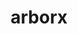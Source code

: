 ---
title: "arborx"
layout: cache
categories: [package, develop-2024-01-28]
meta: {"versions": ["1.3", "1.5"], "compilers": ["cce@=15.0.1", "gcc@=10.3.0", "gcc@=11.4.0", "gcc@=9.4.0", "oneapi@=2024.0.0"], "oss": ["rhel8", "sle_hpc15", "ubuntu20.04", "ubuntu22.04"], "platforms": ["linux"], "targets": ["neoverse_v1", "neoverse_v2", "ppc64le", "x86_64_v3", "x86_64_v4", "zen4"], "stacks": ["e4s", "e4s-cray-rhel", "e4s-cray-sles", "e4s-neoverse-v2", "e4s-neoverse_v1", "e4s-oneapi", "e4s-power", "e4s-rocm-external", "root"], "num_specs": 23, "num_specs_by_stack": {"e4s-cray-rhel": 1, "root": 23, "e4s-cray-sles": 1, "e4s-neoverse_v1": 4, "e4s-power": 2, "e4s": 7, "e4s-rocm-external": 2, "e4s-neoverse-v2": 4, "e4s-oneapi": 2}}
spec_details: [{"hash": "rund3i6lqfd2yvr6cojut5qaobqvu6bq", "compiler": "cce@=15.0.1", "versions": ["1.5"], "os": "rhel8", "platform": "linux", "target": "zen4", "variants": ["build_system=cmake", "build_type=Release", "~cuda", "cxxstd=17", "generator=make", "~ipo", "+mpi", "~openmp", "~rocm", "+serial", "~sycl", "~trilinos"], "stacks": ["e4s-cray-rhel", "root"], "size": "-", "tarball": "https://binaries.spack.io/develop-2024-01-28/build_cache/linux-rhel8-zen4/cce-15.0.1/arborx-1.5/linux-rhel8-zen4-cce-15.0.1-arborx-1.5-rund3i6lqfd2yvr6cojut5qaobqvu6bq.spack"}, {"hash": "pejsoqybavtqf432yn4a2yqqjbgn3qio", "compiler": "gcc@=10.3.0", "versions": ["1.5"], "os": "sle_hpc15", "platform": "linux", "target": "x86_64_v4", "variants": ["build_system=cmake", "build_type=Release", "~cuda", "cxxstd=17", "generator=make", "~ipo", "+mpi", "~openmp", "~rocm", "+serial", "~sycl", "~trilinos"], "stacks": ["e4s-cray-sles", "root"], "size": "-", "tarball": "https://binaries.spack.io/develop-2024-01-28/build_cache/linux-sle_hpc15-x86_64_v4/gcc-10.3.0/arborx-1.5/linux-sle_hpc15-x86_64_v4-gcc-10.3.0-arborx-1.5-pejsoqybavtqf432yn4a2yqqjbgn3qio.spack"}, {"hash": "4jmhlzumhaf5gmx224cvb77voa3s3gh6", "compiler": "gcc@=11.4.0", "versions": ["1.5"], "os": "ubuntu20.04", "platform": "linux", "target": "neoverse_v1", "variants": ["build_system=cmake", "build_type=Release", "+cuda", "cuda_arch=75", "cxxstd=17", "generator=make", "~ipo", "+mpi", "~openmp", "~rocm", "+serial", "~sycl", "~trilinos"], "stacks": ["e4s-neoverse_v1", "root"], "size": "-", "tarball": "https://binaries.spack.io/develop-2024-01-28/build_cache/linux-ubuntu20.04-neoverse_v1/gcc-11.4.0/arborx-1.5/linux-ubuntu20.04-neoverse_v1-gcc-11.4.0-arborx-1.5-4jmhlzumhaf5gmx224cvb77voa3s3gh6.spack"}, {"hash": "oafl6lv2rtsoq22biwodq2i3zptr6euz", "compiler": "gcc@=11.4.0", "versions": ["1.5"], "os": "ubuntu20.04", "platform": "linux", "target": "neoverse_v1", "variants": ["build_system=cmake", "build_type=Release", "+cuda", "cuda_arch=80", "cxxstd=17", "generator=make", "~ipo", "+mpi", "~openmp", "~rocm", "+serial", "~sycl", "~trilinos"], "stacks": ["e4s-neoverse_v1", "root"], "size": "-", "tarball": "https://binaries.spack.io/develop-2024-01-28/build_cache/linux-ubuntu20.04-neoverse_v1/gcc-11.4.0/arborx-1.5/linux-ubuntu20.04-neoverse_v1-gcc-11.4.0-arborx-1.5-oafl6lv2rtsoq22biwodq2i3zptr6euz.spack"}, {"hash": "rden545ek2ps4ddt5dy2kgc2lqj5furp", "compiler": "gcc@=11.4.0", "versions": ["1.5"], "os": "ubuntu20.04", "platform": "linux", "target": "neoverse_v1", "variants": ["build_system=cmake", "build_type=Release", "~cuda", "cxxstd=17", "generator=make", "~ipo", "+mpi", "~openmp", "~rocm", "+serial", "~sycl", "~trilinos"], "stacks": ["e4s-neoverse_v1", "root"], "size": "-", "tarball": "https://binaries.spack.io/develop-2024-01-28/build_cache/linux-ubuntu20.04-neoverse_v1/gcc-11.4.0/arborx-1.5/linux-ubuntu20.04-neoverse_v1-gcc-11.4.0-arborx-1.5-rden545ek2ps4ddt5dy2kgc2lqj5furp.spack"}, {"hash": "eh77kg6ybjsm6oa33rq7fs4aj567lgjr", "compiler": "gcc@=11.4.0", "versions": ["1.5"], "os": "ubuntu20.04", "platform": "linux", "target": "neoverse_v1", "variants": ["build_system=cmake", "build_type=Release", "+cuda", "cuda_arch=90", "cxxstd=17", "generator=make", "~ipo", "+mpi", "~openmp", "~rocm", "+serial", "~sycl", "~trilinos"], "stacks": ["e4s-neoverse_v1", "root"], "size": "-", "tarball": "https://binaries.spack.io/develop-2024-01-28/build_cache/linux-ubuntu20.04-neoverse_v1/gcc-11.4.0/arborx-1.5/linux-ubuntu20.04-neoverse_v1-gcc-11.4.0-arborx-1.5-eh77kg6ybjsm6oa33rq7fs4aj567lgjr.spack"}, {"hash": "w6zq7o7nt36tou3blp6whfahhe6sr55h", "compiler": "gcc@=9.4.0", "versions": ["1.5"], "os": "ubuntu20.04", "platform": "linux", "target": "ppc64le", "variants": ["build_system=cmake", "build_type=Release", "~cuda", "cxxstd=17", "generator=make", "~ipo", "+mpi", "~openmp", "~rocm", "+serial", "~sycl", "~trilinos"], "stacks": ["root", "e4s-power"], "size": "-", "tarball": "https://binaries.spack.io/develop-2024-01-28/build_cache/linux-ubuntu20.04-ppc64le/gcc-9.4.0/arborx-1.5/linux-ubuntu20.04-ppc64le-gcc-9.4.0-arborx-1.5-w6zq7o7nt36tou3blp6whfahhe6sr55h.spack"}, {"hash": "jykchax7jyfpiin2jieiuytziadg4csw", "compiler": "gcc@=9.4.0", "versions": ["1.5"], "os": "ubuntu20.04", "platform": "linux", "target": "ppc64le", "variants": ["build_system=cmake", "build_type=Release", "+cuda", "cuda_arch=70", "cxxstd=17", "generator=make", "~ipo", "+mpi", "~openmp", "~rocm", "+serial", "~sycl", "~trilinos"], "stacks": ["root", "e4s-power"], "size": "-", "tarball": "https://binaries.spack.io/develop-2024-01-28/build_cache/linux-ubuntu20.04-ppc64le/gcc-9.4.0/arborx-1.5/linux-ubuntu20.04-ppc64le-gcc-9.4.0-arborx-1.5-jykchax7jyfpiin2jieiuytziadg4csw.spack"}, {"hash": "4myh5uzieef7kfnor6exytl5npojjkt4", "compiler": "gcc@=11.4.0", "versions": ["1.5"], "os": "ubuntu20.04", "platform": "linux", "target": "x86_64_v3", "variants": ["build_system=cmake", "build_type=Release", "+cuda", "cuda_arch=80", "cxxstd=17", "generator=make", "~ipo", "+mpi", "~openmp", "~rocm", "+serial", "~sycl", "~trilinos"], "stacks": ["e4s", "root"], "size": "-", "tarball": "https://binaries.spack.io/develop-2024-01-28/build_cache/linux-ubuntu20.04-x86_64_v3/gcc-11.4.0/arborx-1.5/linux-ubuntu20.04-x86_64_v3-gcc-11.4.0-arborx-1.5-4myh5uzieef7kfnor6exytl5npojjkt4.spack"}, {"hash": "6rxdfc5u4zlicwnk2mahggnsa4eklgcc", "compiler": "gcc@=11.4.0", "versions": ["1.5"], "os": "ubuntu20.04", "platform": "linux", "target": "x86_64_v3", "variants": ["amdgpu_target=gfx908", "build_system=cmake", "build_type=Release", "~cuda", "cxxstd=17", "generator=make", "~ipo", "+mpi", "~openmp", "+rocm", "+serial", "~sycl", "~trilinos"], "stacks": ["e4s-rocm-external", "root"], "size": "-", "tarball": "https://binaries.spack.io/develop-2024-01-28/build_cache/linux-ubuntu20.04-x86_64_v3/gcc-11.4.0/arborx-1.5/linux-ubuntu20.04-x86_64_v3-gcc-11.4.0-arborx-1.5-6rxdfc5u4zlicwnk2mahggnsa4eklgcc.spack"}, {"hash": "zmu3vjcofxswcki7yd32hbq4zqammcuh", "compiler": "gcc@=11.4.0", "versions": ["1.5"], "os": "ubuntu20.04", "platform": "linux", "target": "x86_64_v3", "variants": ["build_system=cmake", "build_type=Release", "~cuda", "cxxstd=17", "generator=make", "~ipo", "+mpi", "~openmp", "~rocm", "+serial", "~sycl", "~trilinos"], "stacks": ["e4s", "root"], "size": "-", "tarball": "https://binaries.spack.io/develop-2024-01-28/build_cache/linux-ubuntu20.04-x86_64_v3/gcc-11.4.0/arborx-1.5/linux-ubuntu20.04-x86_64_v3-gcc-11.4.0-arborx-1.5-zmu3vjcofxswcki7yd32hbq4zqammcuh.spack"}, {"hash": "awgsaprtyszi4qmojgegzbotlrwvm6ol", "compiler": "gcc@=11.4.0", "versions": ["1.5"], "os": "ubuntu20.04", "platform": "linux", "target": "x86_64_v3", "variants": ["amdgpu_target=gfx90a", "build_system=cmake", "build_type=Release", "~cuda", "cxxstd=17", "generator=make", "~ipo", "+mpi", "~openmp", "patches=015d6e1", "+rocm", "+serial", "~sycl", "~trilinos"], "stacks": ["e4s", "root"], "size": "-", "tarball": "https://binaries.spack.io/develop-2024-01-28/build_cache/linux-ubuntu20.04-x86_64_v3/gcc-11.4.0/arborx-1.5/linux-ubuntu20.04-x86_64_v3-gcc-11.4.0-arborx-1.5-awgsaprtyszi4qmojgegzbotlrwvm6ol.spack"}, {"hash": "abbhstp7uaiqznduei3bvoq7p25knrgt", "compiler": "gcc@=11.4.0", "versions": ["1.3"], "os": "ubuntu20.04", "platform": "linux", "target": "x86_64_v3", "variants": ["build_system=cmake", "build_type=Release", "~cuda", "cxxstd=17", "generator=make", "~ipo", "+mpi", "~openmp", "~rocm", "+serial", "~sycl", "+trilinos"], "stacks": ["e4s", "root"], "size": "-", "tarball": "https://binaries.spack.io/develop-2024-01-28/build_cache/linux-ubuntu20.04-x86_64_v3/gcc-11.4.0/arborx-1.3/linux-ubuntu20.04-x86_64_v3-gcc-11.4.0-arborx-1.3-abbhstp7uaiqznduei3bvoq7p25knrgt.spack"}, {"hash": "kt54nigfw366rspeqsninu4nlfho32mg", "compiler": "gcc@=11.4.0", "versions": ["1.5"], "os": "ubuntu20.04", "platform": "linux", "target": "x86_64_v3", "variants": ["build_system=cmake", "build_type=Release", "+cuda", "cuda_arch=90", "cxxstd=17", "generator=make", "~ipo", "+mpi", "~openmp", "~rocm", "+serial", "~sycl", "~trilinos"], "stacks": ["e4s", "root"], "size": "-", "tarball": "https://binaries.spack.io/develop-2024-01-28/build_cache/linux-ubuntu20.04-x86_64_v3/gcc-11.4.0/arborx-1.5/linux-ubuntu20.04-x86_64_v3-gcc-11.4.0-arborx-1.5-kt54nigfw366rspeqsninu4nlfho32mg.spack"}, {"hash": "ull5wbaqfhqcym6b7pm2iaf7tdzw34qz", "compiler": "gcc@=11.4.0", "versions": ["1.5"], "os": "ubuntu20.04", "platform": "linux", "target": "x86_64_v3", "variants": ["amdgpu_target=gfx908", "build_system=cmake", "build_type=Release", "~cuda", "cxxstd=17", "generator=make", "~ipo", "+mpi", "~openmp", "patches=015d6e1", "+rocm", "+serial", "~sycl", "~trilinos"], "stacks": ["e4s", "root"], "size": "-", "tarball": "https://binaries.spack.io/develop-2024-01-28/build_cache/linux-ubuntu20.04-x86_64_v3/gcc-11.4.0/arborx-1.5/linux-ubuntu20.04-x86_64_v3-gcc-11.4.0-arborx-1.5-ull5wbaqfhqcym6b7pm2iaf7tdzw34qz.spack"}, {"hash": "3acoj4xmdfajkrzz7cqlbmtv63o5tfnd", "compiler": "gcc@=11.4.0", "versions": ["1.5"], "os": "ubuntu20.04", "platform": "linux", "target": "x86_64_v3", "variants": ["amdgpu_target=gfx90a", "build_system=cmake", "build_type=Release", "~cuda", "cxxstd=17", "generator=make", "~ipo", "+mpi", "~openmp", "+rocm", "+serial", "~sycl", "~trilinos"], "stacks": ["e4s-rocm-external", "root"], "size": "-", "tarball": "https://binaries.spack.io/develop-2024-01-28/build_cache/linux-ubuntu20.04-x86_64_v3/gcc-11.4.0/arborx-1.5/linux-ubuntu20.04-x86_64_v3-gcc-11.4.0-arborx-1.5-3acoj4xmdfajkrzz7cqlbmtv63o5tfnd.spack"}, {"hash": "aw6o7h4dir7o3mhu4plm4zwbo5iz2c2q", "compiler": "gcc@=11.4.0", "versions": ["1.3"], "os": "ubuntu20.04", "platform": "linux", "target": "x86_64_v3", "variants": ["build_system=cmake", "build_type=Release", "~cuda", "cxxstd=17", "generator=make", "~ipo", "+mpi", "~openmp", "~rocm", "+serial", "~sycl", "+trilinos"], "stacks": ["e4s", "root"], "size": "-", "tarball": "https://binaries.spack.io/develop-2024-01-28/build_cache/linux-ubuntu20.04-x86_64_v3/gcc-11.4.0/arborx-1.3/linux-ubuntu20.04-x86_64_v3-gcc-11.4.0-arborx-1.3-aw6o7h4dir7o3mhu4plm4zwbo5iz2c2q.spack"}, {"hash": "5zciwagnghy7gplyvslmpgrggtgcbfp5", "compiler": "gcc@=11.4.0", "versions": ["1.5"], "os": "ubuntu22.04", "platform": "linux", "target": "neoverse_v2", "variants": ["build_system=cmake", "build_type=Release", "~cuda", "cxxstd=17", "generator=make", "~ipo", "+mpi", "~openmp", "~rocm", "+serial", "~sycl", "~trilinos"], "stacks": ["e4s-neoverse-v2", "root"], "size": "-", "tarball": "https://binaries.spack.io/develop-2024-01-28/build_cache/linux-ubuntu22.04-neoverse_v2/gcc-11.4.0/arborx-1.5/linux-ubuntu22.04-neoverse_v2-gcc-11.4.0-arborx-1.5-5zciwagnghy7gplyvslmpgrggtgcbfp5.spack"}, {"hash": "633vbo7ez3ouujt5rqlvbmcimvc5jm6c", "compiler": "gcc@=11.4.0", "versions": ["1.5"], "os": "ubuntu22.04", "platform": "linux", "target": "neoverse_v2", "variants": ["build_system=cmake", "build_type=Release", "+cuda", "cuda_arch=75", "cxxstd=17", "generator=make", "~ipo", "+mpi", "~openmp", "~rocm", "+serial", "~sycl", "~trilinos"], "stacks": ["e4s-neoverse-v2", "root"], "size": "-", "tarball": "https://binaries.spack.io/develop-2024-01-28/build_cache/linux-ubuntu22.04-neoverse_v2/gcc-11.4.0/arborx-1.5/linux-ubuntu22.04-neoverse_v2-gcc-11.4.0-arborx-1.5-633vbo7ez3ouujt5rqlvbmcimvc5jm6c.spack"}, {"hash": "sri244lcwsv2v2lbsrpo2j45agheneyi", "compiler": "gcc@=11.4.0", "versions": ["1.5"], "os": "ubuntu22.04", "platform": "linux", "target": "neoverse_v2", "variants": ["build_system=cmake", "build_type=Release", "+cuda", "cuda_arch=80", "cxxstd=17", "generator=make", "~ipo", "+mpi", "~openmp", "~rocm", "+serial", "~sycl", "~trilinos"], "stacks": ["e4s-neoverse-v2", "root"], "size": "-", "tarball": "https://binaries.spack.io/develop-2024-01-28/build_cache/linux-ubuntu22.04-neoverse_v2/gcc-11.4.0/arborx-1.5/linux-ubuntu22.04-neoverse_v2-gcc-11.4.0-arborx-1.5-sri244lcwsv2v2lbsrpo2j45agheneyi.spack"}, {"hash": "zit7a5756dybse5fhuf4dxrola46jmw6", "compiler": "gcc@=11.4.0", "versions": ["1.5"], "os": "ubuntu22.04", "platform": "linux", "target": "neoverse_v2", "variants": ["build_system=cmake", "build_type=Release", "+cuda", "cuda_arch=90", "cxxstd=17", "generator=make", "~ipo", "+mpi", "~openmp", "~rocm", "+serial", "~sycl", "~trilinos"], "stacks": ["e4s-neoverse-v2", "root"], "size": "-", "tarball": "https://binaries.spack.io/develop-2024-01-28/build_cache/linux-ubuntu22.04-neoverse_v2/gcc-11.4.0/arborx-1.5/linux-ubuntu22.04-neoverse_v2-gcc-11.4.0-arborx-1.5-zit7a5756dybse5fhuf4dxrola46jmw6.spack"}, {"hash": "mgh5zqysrcutdndpdknmrpdpyw3w3ujb", "compiler": "oneapi@=2024.0.0", "versions": ["1.5"], "os": "ubuntu22.04", "platform": "linux", "target": "x86_64_v3", "variants": ["build_system=cmake", "build_type=Release", "~cuda", "cxxstd=17", "generator=make", "~ipo", "+mpi", "~openmp", "~rocm", "+serial", "~sycl", "~trilinos"], "stacks": ["root", "e4s-oneapi"], "size": "-", "tarball": "https://binaries.spack.io/develop-2024-01-28/build_cache/linux-ubuntu22.04-x86_64_v3/oneapi-2024.0.0/arborx-1.5/linux-ubuntu22.04-x86_64_v3-oneapi-2024.0.0-arborx-1.5-mgh5zqysrcutdndpdknmrpdpyw3w3ujb.spack"}, {"hash": "z6ibja7xvvxgqrytsbckdcezu5eblogp", "compiler": "oneapi@=2024.0.0", "versions": ["1.5"], "os": "ubuntu22.04", "platform": "linux", "target": "x86_64_v3", "variants": ["build_system=cmake", "build_type=Release", "~cuda", "cxxstd=17", "generator=make", "~ipo", "+mpi", "~openmp", "~rocm", "+serial", "+sycl", "~trilinos"], "stacks": ["root", "e4s-oneapi"], "size": "-", "tarball": "https://binaries.spack.io/develop-2024-01-28/build_cache/linux-ubuntu22.04-x86_64_v3/oneapi-2024.0.0/arborx-1.5/linux-ubuntu22.04-x86_64_v3-oneapi-2024.0.0-arborx-1.5-z6ibja7xvvxgqrytsbckdcezu5eblogp.spack"}]
---